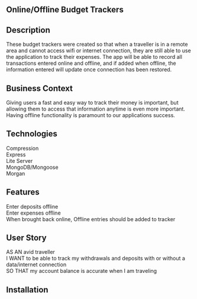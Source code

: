 ## Online/Offline Budget Trackers


## Description
These budget trackers were created so that when a traveller is in a remote area and cannot access wifi or internet connection, they are still able to use the application to track their expenses.  The app will be able to record all transactions entered online and offline, and if added when offline, the information entered will update once connection has been restored.


## Business Context
Giving users a fast and easy way to track their money is important, but allowing them to access that information anytime is even more important. Having offline functionality is paramount to our applications success.


## Technologies
Compression<br>
Express<br>
Lite Server<br>
MongoDB/Mongoose<br>
Morgan


## Features
Enter deposits offline<br>
Enter expenses offline<br>
When brought back online, Offline entries should be added to tracker


## User Story
AS AN avid traveller<br>
I WANT to be able to track my withdrawals and deposits with or without a data/internet connection<br>
SO THAT my account balance is accurate when I am traveling


## Installation

